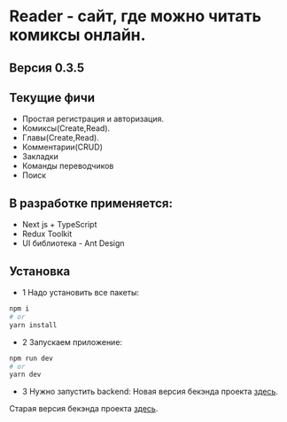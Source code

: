 # Reader - сайт, где можно читать комиксы онлайн.

## Версия 0.3.5

## Текущие фичи

- Простая регистрация и авторизация.
- Комиксы(Create,Read).
- Главы(Create,Read).
- Комментарии(CRUD)
- Закладки
- Команды переводчиков
- Поиск

## В разработке применяется:

- Next js + TypeScript
- Redux Toolkit
- UI библиотека - Ant Design

## Установка

- 1 Надо установить все пакеты:

```bash
npm i
# or
yarn install
```

- 2 Запускаем приложение:

```bash
npm run dev
# or
yarn dev
```

- 3 Нужно запустить backend:
Новая версия бекэнда проекта [здесь](https://github.com/pavel-developer2001/reader-backend-nest).

Старая версия бекэнда  проекта [здесь](https://github.com/pavel-developer2001/reader-backend).
